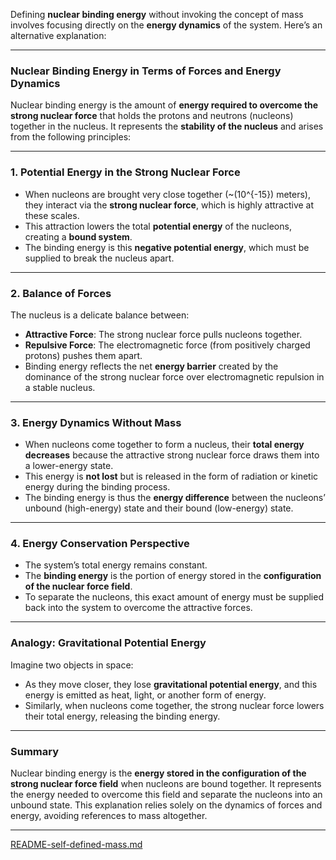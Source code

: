 Defining **nuclear binding energy** without invoking the concept of mass involves focusing directly on the **energy dynamics** of the system. Here’s an alternative explanation:

---

### **Nuclear Binding Energy in Terms of Forces and Energy Dynamics**
Nuclear binding energy is the amount of **energy required to overcome the strong nuclear force** that holds the protons and neutrons (nucleons) together in the nucleus. It represents the **stability of the nucleus** and arises from the following principles:

---

### **1. Potential Energy in the Strong Nuclear Force**
- When nucleons are brought very close together (~\(10^{-15}\) meters), they interact via the **strong nuclear force**, which is highly attractive at these scales.
- This attraction lowers the total **potential energy** of the nucleons, creating a **bound system**.
- The binding energy is this **negative potential energy**, which must be supplied to break the nucleus apart.

---

### **2. Balance of Forces**
The nucleus is a delicate balance between:
- **Attractive Force**: The strong nuclear force pulls nucleons together.
- **Repulsive Force**: The electromagnetic force (from positively charged protons) pushes them apart.
- Binding energy reflects the net **energy barrier** created by the dominance of the strong nuclear force over electromagnetic repulsion in a stable nucleus.

---

### **3. Energy Dynamics Without Mass**
- When nucleons come together to form a nucleus, their **total energy decreases** because the attractive strong nuclear force draws them into a lower-energy state.
- This energy is **not lost** but is released in the form of radiation or kinetic energy during the binding process.
- The binding energy is thus the **energy difference** between the nucleons’ unbound (high-energy) state and their bound (low-energy) state.

---

### **4. Energy Conservation Perspective**
- The system’s total energy remains constant.
- The **binding energy** is the portion of energy stored in the **configuration of the nuclear force field**.
- To separate the nucleons, this exact amount of energy must be supplied back into the system to overcome the attractive forces.

---

### **Analogy: Gravitational Potential Energy**
Imagine two objects in space:
- As they move closer, they lose **gravitational potential energy**, and this energy is emitted as heat, light, or another form of energy.
- Similarly, when nucleons come together, the strong nuclear force lowers their total energy, releasing the binding energy.

---

### **Summary**
Nuclear binding energy is the **energy stored in the configuration of the strong nuclear force field** when nucleons are bound together. It represents the energy needed to overcome this field and separate the nucleons into an unbound state. This explanation relies solely on the dynamics of forces and energy, avoiding references to mass altogether.


---

[README-self-defined-mass.md](https://t2m.io/StkkuGW)
